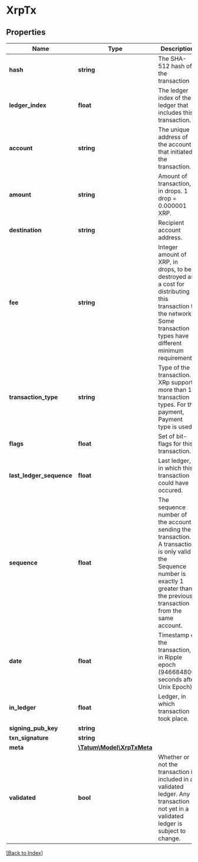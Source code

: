 # XrpTx

## Properties

Name | Type | Description | Notes
------------ | ------------- | ------------- | -------------
**hash** | **string** | The SHA-512 hash of the transaction | [optional]
**ledger_index** | **float** | The ledger index of the ledger that includes this transaction. | [optional]
**account** | **string** | The unique address of the account that initiated the transaction. | [optional]
**amount** | **string** | Amount of transaction, in drops. 1 drop = 0.000001 XRP. | [optional]
**destination** | **string** | Recipient account address. | [optional]
**fee** | **string** | Integer amount of XRP, in drops, to be destroyed as a cost for distributing this transaction to the network. Some transaction types have different minimum requirements. | [optional]
**transaction_type** | **string** | Type of the transaction. XRp supports more than 18 transaction types. For the payment, Payment type is used. | [optional]
**flags** | **float** | Set of bit-flags for this transaction. | [optional]
**last_ledger_sequence** | **float** | Last ledger, in which this transaction could have occured. | [optional]
**sequence** | **float** | The sequence number of the account sending the transaction. A transaction is only valid if the Sequence number is exactly 1 greater than the previous transaction from the same account. | [optional]
**date** | **float** | Timestamp of the transaction, in Ripple epoch (946684800 seconds after Unix Epoch) | [optional]
**in_ledger** | **float** | Ledger, in which transaction took place. | [optional]
**signing_pub_key** | **string** |  | [optional]
**txn_signature** | **string** |  | [optional]
**meta** | [**\Tatum\Model\XrpTxMeta**](XrpTxMeta.md) |  | [optional]
**validated** | **bool** | Whether or not the transaction is included in a validated ledger. Any transaction not yet in a validated ledger is subject to change. | [optional]

[[Back to Index]](../index.md)
